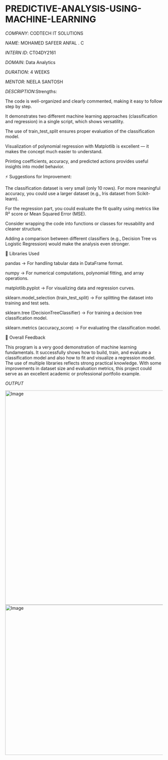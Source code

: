 # PREDICTIVE-ANALYSIS-USING-MACHINE-LEARNING

*COMPANY*: CODTECH IT SOLUTIONS

*NAME*: MOHAMED SAFEER ANFAL . C

*INTERN ID*: CT04DY2161

*DOMAIN*: Data Analytics

*DURATION*: 4 WEEKS

*MENTOR*: NEELA SANTOSH

*DESCRIPTION*:Strengths:

The code is well-organized and clearly commented, making it easy to follow step by step.

It demonstrates two different machine learning approaches (classification and regression) in a single script, which shows versatility.

The use of train_test_split ensures proper evaluation of the classification model.

Visualization of polynomial regression with Matplotlib is excellent — it makes the concept much easier to understand.

Printing coefficients, accuracy, and predicted actions provides useful insights into model behavior.

⚡ Suggestions for Improvement:

The classification dataset is very small (only 10 rows). For more meaningful accuracy, you could use a larger dataset (e.g., Iris dataset from Scikit-learn).

For the regression part, you could evaluate the fit quality using metrics like R² score or Mean Squared Error (MSE).

Consider wrapping the code into functions or classes for reusability and cleaner structure.

Adding a comparison between different classifiers (e.g., Decision Tree vs Logistic Regression) would make the analysis even stronger.

🔹 Libraries Used

pandas → For handling tabular data in DataFrame format.

numpy → For numerical computations, polynomial fitting, and array operations.

matplotlib.pyplot → For visualizing data and regression curves.

sklearn.model_selection (train_test_split) → For splitting the dataset into training and test sets.

sklearn.tree (DecisionTreeClassifier) → For training a decision tree classification model.

sklearn.metrics (accuracy_score) → For evaluating the classification model.

🌟 Overall Feedback

This program is a very good demonstration of machine learning fundamentals. It successfully shows how to build, train, and evaluate a classification model and also how to fit and visualize a regression model. The use of multiple libraries reflects strong practical knowledge. With some improvements in dataset size and evaluation metrics, this project could serve as an excellent academic or professional portfolio example.


*OUTPUT*

<img width="1366" height="685" alt="Image" src="https://github.com/user-attachments/assets/8adbfcca-9f00-44a4-b9fc-0a50c19445cb" />

<img width="640" height="480" alt="Image" src="https://github.com/user-attachments/assets/6a658276-718c-464d-87e3-8b20b5b5d0f1" />
